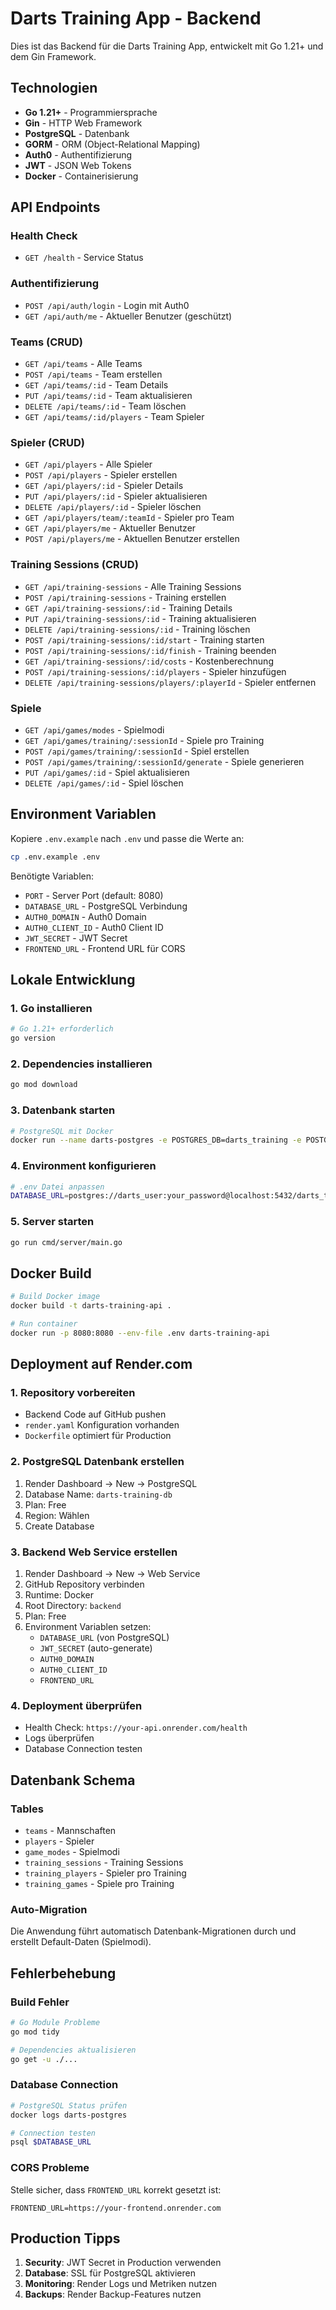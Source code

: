 # Darts Training App - Backend

Dies ist das Backend für die Darts Training App, entwickelt mit Go 1.21+ und dem Gin Framework.

## Technologien

- **Go 1.21+** - Programmiersprache
- **Gin** - HTTP Web Framework
- **PostgreSQL** - Datenbank
- **GORM** - ORM (Object-Relational Mapping)
- **Auth0** - Authentifizierung
- **JWT** - JSON Web Tokens
- **Docker** - Containerisierung

## API Endpoints

### Health Check
- `GET /health` - Service Status

### Authentifizierung
- `POST /api/auth/login` - Login mit Auth0
- `GET /api/auth/me` - Aktueller Benutzer (geschützt)

### Teams (CRUD)
- `GET /api/teams` - Alle Teams
- `POST /api/teams` - Team erstellen
- `GET /api/teams/:id` - Team Details
- `PUT /api/teams/:id` - Team aktualisieren
- `DELETE /api/teams/:id` - Team löschen
- `GET /api/teams/:id/players` - Team Spieler

### Spieler (CRUD)
- `GET /api/players` - Alle Spieler
- `POST /api/players` - Spieler erstellen
- `GET /api/players/:id` - Spieler Details
- `PUT /api/players/:id` - Spieler aktualisieren
- `DELETE /api/players/:id` - Spieler löschen
- `GET /api/players/team/:teamId` - Spieler pro Team
- `GET /api/players/me` - Aktueller Benutzer
- `POST /api/players/me` - Aktuellen Benutzer erstellen

### Training Sessions (CRUD)
- `GET /api/training-sessions` - Alle Training Sessions
- `POST /api/training-sessions` - Training erstellen
- `GET /api/training-sessions/:id` - Training Details
- `PUT /api/training-sessions/:id` - Training aktualisieren
- `DELETE /api/training-sessions/:id` - Training löschen
- `POST /api/training-sessions/:id/start` - Training starten
- `POST /api/training-sessions/:id/finish` - Training beenden
- `GET /api/training-sessions/:id/costs` - Kostenberechnung
- `POST /api/training-sessions/:id/players` - Spieler hinzufügen
- `DELETE /api/training-sessions/players/:playerId` - Spieler entfernen

### Spiele
- `GET /api/games/modes` - Spielmodi
- `GET /api/games/training/:sessionId` - Spiele pro Training
- `POST /api/games/training/:sessionId` - Spiel erstellen
- `POST /api/games/training/:sessionId/generate` - Spiele generieren
- `PUT /api/games/:id` - Spiel aktualisieren
- `DELETE /api/games/:id` - Spiel löschen

## Environment Variablen

Kopiere `.env.example` nach `.env` und passe die Werte an:

```bash
cp .env.example .env
```

Benötigte Variablen:
- `PORT` - Server Port (default: 8080)
- `DATABASE_URL` - PostgreSQL Verbindung
- `AUTH0_DOMAIN` - Auth0 Domain
- `AUTH0_CLIENT_ID` - Auth0 Client ID
- `JWT_SECRET` - JWT Secret
- `FRONTEND_URL` - Frontend URL für CORS

## Lokale Entwicklung

### 1. Go installieren
```bash
# Go 1.21+ erforderlich
go version
```

### 2. Dependencies installieren
```bash
go mod download
```

### 3. Datenbank starten
```bash
# PostgreSQL mit Docker
docker run --name darts-postgres -e POSTGRES_DB=darts_training -e POSTGRES_USER=darts_user -e POSTGRES_PASSWORD=your_password -p 5432:5432 -d postgres:13
```

### 4. Environment konfigurieren
```bash
# .env Datei anpassen
DATABASE_URL=postgres://darts_user:your_password@localhost:5432/darts_training?sslmode=disable
```

### 5. Server starten
```bash
go run cmd/server/main.go
```

## Docker Build

```bash
# Build Docker image
docker build -t darts-training-api .

# Run container
docker run -p 8080:8080 --env-file .env darts-training-api
```

## Deployment auf Render.com

### 1. Repository vorbereiten
- Backend Code auf GitHub pushen
- `render.yaml` Konfiguration vorhanden
- `Dockerfile` optimiert für Production

### 2. PostgreSQL Datenbank erstellen
1. Render Dashboard → New → PostgreSQL
2. Database Name: `darts-training-db`
3. Plan: Free
4. Region: Wählen
5. Create Database

### 3. Backend Web Service erstellen
1. Render Dashboard → New → Web Service
2. GitHub Repository verbinden
3. Runtime: Docker
4. Root Directory: `backend`
5. Plan: Free
6. Environment Variablen setzen:
   - `DATABASE_URL` (von PostgreSQL)
   - `JWT_SECRET` (auto-generate)
   - `AUTH0_DOMAIN`
   - `AUTH0_CLIENT_ID`
   - `FRONTEND_URL`

### 4. Deployment überprüfen
- Health Check: `https://your-api.onrender.com/health`
- Logs überprüfen
- Database Connection testen

## Datenbank Schema

### Tables
- `teams` - Mannschaften
- `players` - Spieler
- `game_modes` - Spielmodi
- `training_sessions` - Training Sessions
- `training_players` - Spieler pro Training
- `training_games` - Spiele pro Training

### Auto-Migration
Die Anwendung führt automatisch Datenbank-Migrationen durch und erstellt Default-Daten (Spielmodi).

## Fehlerbehebung

### Build Fehler
```bash
# Go Module Probleme
go mod tidy

# Dependencies aktualisieren
go get -u ./...
```

### Database Connection
```bash
# PostgreSQL Status prüfen
docker logs darts-postgres

# Connection testen
psql $DATABASE_URL
```

### CORS Probleme
Stelle sicher, dass `FRONTEND_URL` korrekt gesetzt ist:
```
FRONTEND_URL=https://your-frontend.onrender.com
```

## Production Tipps

1. **Security**: JWT Secret in Production verwenden
2. **Database**: SSL für PostgreSQL aktivieren
3. **Monitoring**: Render Logs und Metriken nutzen
4. **Backups**: Render Backup-Features nutzen